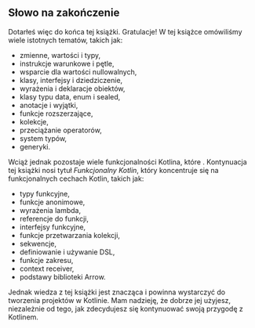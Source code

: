 ## Słowo na zakończenie

Dotarłeś więc do końca tej książki. Gratulacje! W tej książce omówiliśmy wiele istotnych tematów, takich jak:
* zmienne, wartości i typy,
* instrukcje warunkowe i pętle,
* wsparcie dla wartości nullowalnych,
* klasy, interfejsy i dziedziczenie,
* wyrażenia i deklaracje obiektów,
* klasy typu data, enum i sealed,
* anotacje i wyjątki,
* funkcje rozszerzające,
* kolekcje,
* przeciążanie operatorów,
* system typów,
* generyki.

Wciąż jednak pozostaje wiele funkcjonalności Kotlina, które . Kontynuacja tej książki nosi tytuł *Funkcjonalny Kotlin*, który koncentruje się na funkcjonalnych cechach Kotlin, takich jak:
* typy funkcyjne,
* funkcje anonimowe,
* wyrażenia lambda,
* referencje do funkcji,
* interfejsy funkcyjne,
* funkcje przetwarzania kolekcji,
* sekwencje,
* definiowanie i używanie DSL,
* funkcje zakresu,
* context receiver,
* podstawy biblioteki Arrow.

Jednak wiedza z tej książki jest znacząca i powinna wystarczyć do tworzenia projektów w Kotlinie. Mam nadzieję, że dobrze jej użyjesz, niezależnie od tego, jak zdecydujesz się kontynuować swoją przygodę z Kotlinem.
